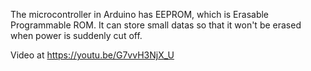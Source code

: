 The microcontroller in Arduino has EEPROM, which is Erasable Programmable ROM.
It can store small datas so that it won't be erased when power is suddenly cut off.

Video at https://youtu.be/G7vvH3NjX_U
